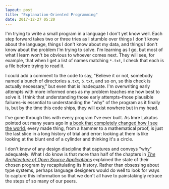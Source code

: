 ```yaml
---
layout: post
title: "Explanation-Oriented Programming"
date: 2017-12-27 05:20
---
```


I'm trying to write a small program in a language I don't yet know well.
Each step forward takes two or three tries as I stumble over things I don't know about the language,
things I don't know about my data,
and things I don't know about the problem I'm trying to solve.
I'm learning as I go,
but most of what I learn won't be obvious to whoever comes next.
They will see,
for example,
that when I get a list of names matching `*.txt`,
I check that each is a file before trying to read it.

I could add a comment to the code to say,
"Believe it or not, somebody named a bunch of directories `a.txt`, `b.txt`, and so on,
so this check is actually necessary,"
but even that is inadequate.
I'm overwriting early attempts with more informed ones as my problem teaches me how best to solve it.
I think that understanding those early attempts–those plausible failures–is essential
to understanding the "why" of the program as it finally is,
but by the time this code ships,
they will exist nowhere but in my head.

I've gone through this with every program I've ever built.
As Imre Lakatos pointed out many years ago
in [a book that completely changed how I see the world](https://www.amazon.com/Proofs-Refutations-Mathematical-Discovery-Philosophy/dp/1107534054/),
every made thing,
from a hammer to a mathematical proof,
is just the last slice in a long history of trial and error:
looking at them is like looking at the blunt end of a cylinder and thinking it's a circle.

I don't know of any design discipline that captures and conveys "why" adequately.
What I do know is that more than half of the chapters in
*[The Architecture of Open Source Applications](http://aosabook.org)*
explained the state of their chosen program by recapitulating its history.
Rather than obsessing about type systems,
perhaps language designers would do well to look for ways to capture this information
so that we don't all have to painstakingly retrace the steps of so many of our peers.
